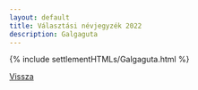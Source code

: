 ```yaml
---
layout: default
title: Választási névjegyzék 2022
description: Galgaguta
---
```


{% include settlementHTMLs/Galgaguta.html %}

[Vissza](../)